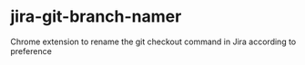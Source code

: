 # jira-git-branch-namer
Chrome extension to rename the git checkout command in Jira according to preference

